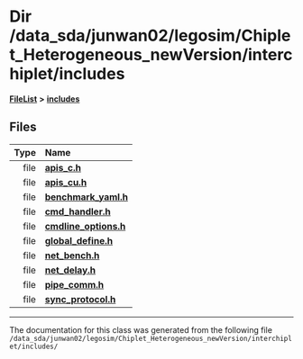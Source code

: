 
# Dir /data\_sda/junwan02/legosim/Chiplet\_Heterogeneous\_newVersion/interchiplet/includes



[**FileList**](files.md) **>** [**includes**](dir_943fa6db2bfb09b7dcf1f02346dde40e.md)











## Files

| Type | Name |
| ---: | :--- |
| file | [**apis\_c.h**](apis__c_8h.md) <br> |
| file | [**apis\_cu.h**](apis__cu_8h.md) <br> |
| file | [**benchmark\_yaml.h**](benchmark__yaml_8h.md) <br> |
| file | [**cmd\_handler.h**](cmd__handler_8h.md) <br> |
| file | [**cmdline\_options.h**](cmdline__options_8h.md) <br> |
| file | [**global\_define.h**](global__define_8h.md) <br> |
| file | [**net\_bench.h**](net__bench_8h.md) <br> |
| file | [**net\_delay.h**](net__delay_8h.md) <br> |
| file | [**pipe\_comm.h**](pipe__comm_8h.md) <br> |
| file | [**sync\_protocol.h**](sync__protocol_8h.md) <br> |


















------------------------------
The documentation for this class was generated from the following file `/data_sda/junwan02/legosim/Chiplet_Heterogeneous_newVersion/interchiplet/includes/`